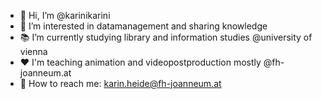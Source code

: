 - 👋 Hi, I’m @karinikarini
- 👀 I’m interested in datamanagement and sharing knowledge
- 📚 I’m currently studying library and information studies @university of vienna
- ❤️ I'm teaching animation and videopostproduction mostly @fh-joanneum.at
- 🐯 How to reach me: karin.heide@fh-joanneum.at

<!---
karinikarini/karinikarini is a ✨ special ✨ repository because its `README.md` (this file) appears on your GitHub profile.
You can click the Preview link to take a look at your changes.
--->
